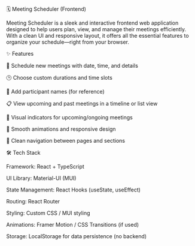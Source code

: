 🗓️ Meeting Scheduler (Frontend)

Meeting Scheduler is a sleek and interactive frontend web application designed to help users plan, view, and manage their meetings efficiently. With a clean UI and responsive layout, it offers all the essential features to organize your schedule—right from your browser.

✨ Features

📅 Schedule new meetings with date, time, and details

🕒 Choose custom durations and time slots

👥 Add participant names (for reference)

📋 View upcoming and past meetings in a timeline or list view

🔔 Visual indicators for upcoming/ongoing meetings

🎨 Smooth animations and responsive design

🧭 Clean navigation between pages and sections

🛠️ Tech Stack

Framework: React + TypeScript

UI Library: Material-UI (MUI)

State Management: React Hooks (useState, useEffect)

Routing: React Router

Styling: Custom CSS / MUI styling

Animations: Framer Motion / CSS Transitions (if used)

Storage: LocalStorage for data persistence (no backend)
